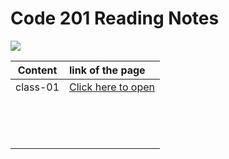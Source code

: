 # Code 201 Reading Notes

![](https://www.lifewire.com/thmb/04MRjlpi7IdE9SEOymyTJ7ByVoE=/400x250/filters:no_upscale():max_bytes(150000):strip_icc()/GettyImages-663932038-6a057cdc923147bf99f1cee4654a1032.jpg)

|Content|link of the page|
|:-----:|:---------------|
|class-01|[Click here to open](class-01)|
|||
|||
|||
|||
|||
|||
|||
|||
|||
|||
|||
|||
|||
|||
